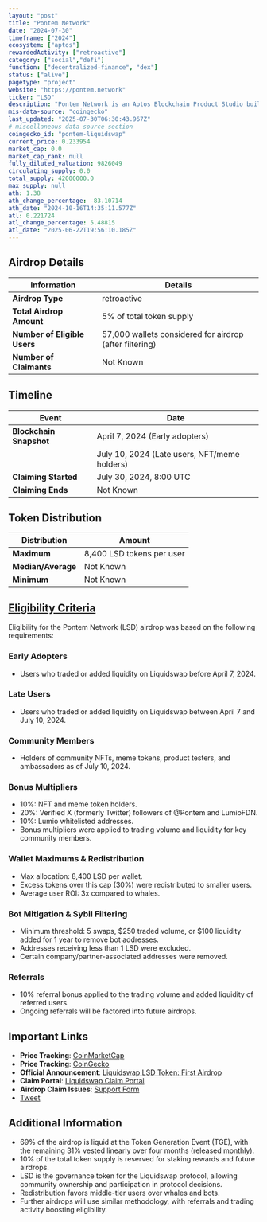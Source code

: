 ```yaml
---
layout: "post"
title: "Pontem Network"
date: "2024-07-30"
timeframe: ["2024"]
ecosystem: ["aptos"]
rewardedActivity: ["retroactive"]
category: ["social","defi"]
function: ["decentralized-finance", "dex"]
status: ["alive"]
pagetype: "project"
website: "https://pontem.network"
ticker: "LSD"
description: "Pontem Network is an Aptos Blockchain Product Studio building Move-native financial infrastructure for billions of users."
mis-data-source: "coingecko"
last_updated: "2025-07-30T06:30:43.967Z"
# miscellaneous data source section
coingecko_id: "pontem-liquidswap"
current_price: 0.233954
market_cap: 0.0
market_cap_rank: null
fully_diluted_valuation: 9826049
circulating_supply: 0.0
total_supply: 42000000.0
max_supply: null
ath: 1.38
ath_change_percentage: -83.10714
ath_date: "2024-10-16T14:35:11.577Z"
atl: 0.221724
atl_change_percentage: 5.48815
atl_date: "2025-06-22T19:56:10.185Z"
---
```


## Airdrop Details

| Information                  | Details                                                 |
| ---------------------------- | ------------------------------------------------------- |
| **Airdrop Type**             | retroactive                                             |
| **Total Airdrop Amount**     | 5% of total token supply                                |
| **Number of Eligible Users** | 57,000 wallets considered for airdrop (after filtering) |
| **Number of Claimants**      | Not Known                                               |

## Timeline

| Event                   | Date                                         |
| ----------------------- | -------------------------------------------- |
| **Blockchain Snapshot** | April 7, 2024 (Early adopters)               |
|                         | July 10, 2024 (Late users, NFT/meme holders) |
| **Claiming Started**    | July 30, 2024, 8:00 UTC                      |
| **Claiming Ends**       | Not Known                                    |

## Token Distribution

| Distribution       | Amount                    |
| ------------------ | ------------------------- |
| **Maximum**        | 8,400 LSD tokens per user |
| **Median/Average** | Not Known                 |
| **Minimum**        | Not Known                 |

## [Eligibility Criteria](https://pontem.network/posts/liquidswap-lsd-token-first-airdrop)

Eligibility for the Pontem Network (LSD) airdrop was based on the following requirements:

### Early Adopters
- Users who traded or added liquidity on Liquidswap before April 7, 2024.

### Late Users
- Users who traded or added liquidity on Liquidswap between April 7 and July 10, 2024.

### Community Members
- Holders of community NFTs, meme tokens, product testers, and ambassadors as of July 10, 2024.

### Bonus Multipliers
- 10%: NFT and meme token holders.
- 20%: Verified X (formerly Twitter) followers of @Pontem and LumioFDN.
- 10%: Lumio whitelisted addresses.
- Bonus multipliers were applied to trading volume and liquidity for key community members.

### Wallet Maximums & Redistribution
- Max allocation: 8,400 LSD per wallet.
- Excess tokens over this cap (30%) were redistributed to smaller users.
- Average user ROI: 3x compared to whales.

### Bot Mitigation & Sybil Filtering
- Minimum threshold: 5 swaps, $250 traded volume, or $100 liquidity added for 1 year to remove bot addresses.
- Addresses receiving less than 1 LSD were excluded.
- Certain company/partner-associated addresses were removed.

### Referrals
- 10% referral bonus applied to the trading volume and added liquidity of referred users.
- Ongoing referrals will be factored into future airdrops.

## Important Links

- **Price Tracking**: [CoinMarketCap](https://coinmarketcap.com/currencies/pontem-liquidswap)
- **Price Tracking**: [CoinGecko](https://www.coingecko.com/en/coins/pontem-liquidswap)
- **Official Announcement**: [Liquidswap LSD Token: First Airdrop](https://pontem.network/posts/liquidswap-lsd-token-first-airdrop)
- **Claim Portal**: [Liquidswap Claim Portal](https://claim.liquidswap.com)
- **Airdrop Claim Issues**: [Support Form](https://form.typeform.com/to/D9w3pLSA)
- [Tweet](https://x.com/PontemNetwork/status/1817662459886399737)

## Additional Information

- 69% of the airdrop is liquid at the Token Generation Event (TGE), with the remaining 31% vested linearly over four months (released monthly).
- 10% of the total token supply is reserved for staking rewards and future airdrops.
- LSD is the governance token for the Liquidswap protocol, allowing community ownership and participation in protocol decisions.
- Redistribution favors middle-tier users over whales and bots.
- Further airdrops will use similar methodology, with referrals and trading activity boosting eligibility.